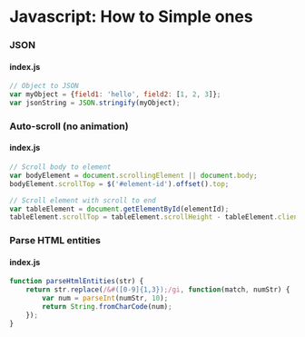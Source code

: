 # Javascript: How to Simple ones

### JSON
#### index.js
```javascript
// Object to JSON
var myObject = {field1: 'hello', field2: [1, 2, 3]};
var jsonString = JSON.stringify(myObject);
```

### Auto-scroll (no animation)
#### index.js
```javascript
// Scroll body to element
var bodyElement = document.scrollingElement || document.body;
bodyElement.scrollTop = $('#element-id').offset().top;

// Scroll element with scroll to end
var tableElement = document.getElementById(elementId);
tableElement.scrollTop = tableElement.scrollHeight - tableElement.clientHeight;
```

### Parse HTML entities
#### index.js
```javascript
function parseHtmlEntities(str) {
    return str.replace(/&#([0-9]{1,3});/gi, function(match, numStr) {
        var num = parseInt(numStr, 10);
        return String.fromCharCode(num);
    });
}
```


